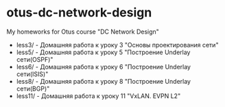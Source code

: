 # otus-dc-network-design
My homeworks for Otus course "DC Network Design"

* less3/ - Домашняя работа к уроку 3 "Основы проектирования сети"
* less5/ - Домашняя работа к уроку 5 "Построение Underlay сети(OSPF)"
* less6/ - Домашняя работа к уроку 6 "Построение Underlay сети(ISIS)"
* less8/ - Домашняя работа к уроку 8 "Построение Underlay сети(BGP)"
* less11/ - Домашняя работа к уроку 11 "VxLAN. EVPN L2"